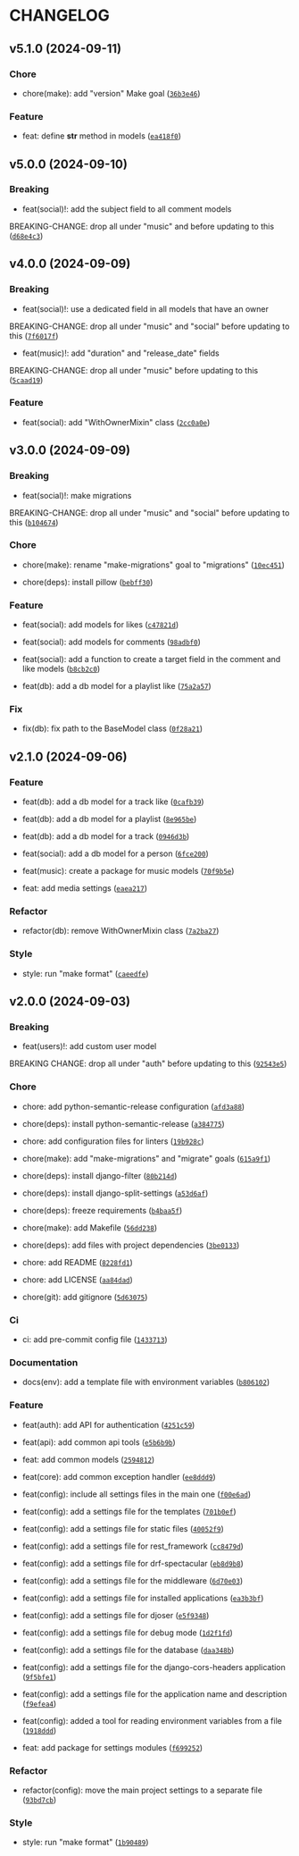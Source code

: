 # CHANGELOG

## v5.1.0 (2024-09-11)

### Chore

* chore(make): add &#34;version&#34; Make goal ([`36b3e46`](https://github.com/Ceowyllian/kubstu.music-hosting.back/commit/36b3e46514bd5375a7cf90db35f24cf653972fbc))

### Feature

* feat: define __str__ method in models ([`ea418f0`](https://github.com/Ceowyllian/kubstu.music-hosting.back/commit/ea418f029e5a0a9e06b61db4cc589ddb51a31c10))

## v5.0.0 (2024-09-10)

### Breaking

* feat(social)!: add the subject field to all comment models

BREAKING-CHANGE: drop all under &#34;music&#34; and before updating to this ([`d68e4c3`](https://github.com/Ceowyllian/kubstu.music-hosting.back/commit/d68e4c3498d79996747b7ee91086588efb2adb52))

## v4.0.0 (2024-09-09)

### Breaking

* feat(social)!: use a dedicated field in all models that have an owner

BREAKING-CHANGE: drop all under &#34;music&#34; and &#34;social&#34; before updating to this ([`7f6017f`](https://github.com/Ceowyllian/kubstu.music-hosting.back/commit/7f6017fd39d8f87b1d21d6be7cfe85316deb00c4))

* feat(music)!: add &#34;duration&#34; and &#34;release_date&#34; fields

BREAKING-CHANGE: drop all under &#34;music&#34; before updating to this ([`5caad19`](https://github.com/Ceowyllian/kubstu.music-hosting.back/commit/5caad195b123c48246b919c6574d5f203e499db3))

### Feature

* feat(social): add &#34;WithOwnerMixin&#34; class ([`2cc0a0e`](https://github.com/Ceowyllian/kubstu.music-hosting.back/commit/2cc0a0e625ce38ab5f2a9e4b08a488ee9b56ef62))

## v3.0.0 (2024-09-09)

### Breaking

* feat(social)!: make migrations

BREAKING-CHANGE: drop all under &#34;music&#34; and &#34;social&#34; before updating to this ([`b104674`](https://github.com/Ceowyllian/kubstu.music-hosting.back/commit/b10467484637ee1c3386a9e4b85c9d28b9cc5c80))

### Chore

* chore(make): rename &#34;make-migrations&#34; goal to &#34;migrations&#34; ([`10ec451`](https://github.com/Ceowyllian/kubstu.music-hosting.back/commit/10ec451a07eb6e0f94e27dbefbeb66f3b9943750))

* chore(deps): install pillow ([`bebff30`](https://github.com/Ceowyllian/kubstu.music-hosting.back/commit/bebff30c2d8d1d825c749bf06095cba82753091c))

### Feature

* feat(social): add models for likes ([`c47821d`](https://github.com/Ceowyllian/kubstu.music-hosting.back/commit/c47821de34da9f8c09d623097c2a343a18fd2476))

* feat(social): add models for comments ([`98adbf0`](https://github.com/Ceowyllian/kubstu.music-hosting.back/commit/98adbf0fc14eb5640b0489b36d56bff8d06cfa77))

* feat(social): add a function to create a target field in the comment and like models ([`b8cb2c0`](https://github.com/Ceowyllian/kubstu.music-hosting.back/commit/b8cb2c0e2c76cd09823761302a7f55b95875ac67))

* feat(db): add a db model for a playlist like ([`75a2a57`](https://github.com/Ceowyllian/kubstu.music-hosting.back/commit/75a2a57218737e72457f19fbf76c652ec8e5d9a3))

### Fix

* fix(db): fix path to the BaseModel class ([`0f28a21`](https://github.com/Ceowyllian/kubstu.music-hosting.back/commit/0f28a21705cebd8a0cfdf4395bf5ec4c53eb3ce3))

## v2.1.0 (2024-09-06)

### Feature

* feat(db): add a db model for a track like ([`0cafb39`](https://github.com/Ceowyllian/kubstu.music-hosting.back/commit/0cafb392fb9b54f35ee59701063ae112d3f744ee))

* feat(db): add a db model for a playlist ([`8e965be`](https://github.com/Ceowyllian/kubstu.music-hosting.back/commit/8e965bef5ba3f29e3a58ecabb1278059ba7f741e))

* feat(db): add a db model for a track ([`0946d3b`](https://github.com/Ceowyllian/kubstu.music-hosting.back/commit/0946d3b4d72b11fc6522d04e006bfbcffdbd2024))

* feat(social): add a db model for a person ([`6fce200`](https://github.com/Ceowyllian/kubstu.music-hosting.back/commit/6fce200459ba449185e0d504b81a8832b7c020eb))

* feat(music): create a package for music models ([`70f9b5e`](https://github.com/Ceowyllian/kubstu.music-hosting.back/commit/70f9b5e5ccfc9cc5ac6550c38bb33be598fed766))

* feat: add media settings ([`eaea217`](https://github.com/Ceowyllian/kubstu.music-hosting.back/commit/eaea21738912ee3477e09276c4b07447e1375333))

### Refactor

* refactor(db): remove WithOwnerMixin class ([`7a2ba27`](https://github.com/Ceowyllian/kubstu.music-hosting.back/commit/7a2ba27e9cc1e47fe825fcbdb5b75502544e5484))

### Style

* style: run &#34;make format&#34; ([`caeedfe`](https://github.com/Ceowyllian/kubstu.music-hosting.back/commit/caeedfe4775d5ad3508ec39d67f98ec5397ef424))

## v2.0.0 (2024-09-03)

### Breaking

* feat(users)!: add custom user model

BREAKING CHANGE: drop all under &#34;auth&#34; before updating to this ([`92543e5`](https://github.com/Ceowyllian/kubstu.music-hosting.back/commit/92543e5fca725ed53c1b552ccdacb93351ebe059))

### Chore

* chore: add python-semantic-release configuration ([`afd3a88`](https://github.com/Ceowyllian/kubstu.music-hosting.back/commit/afd3a8852e3c25726ff933dae869c2492b3a956b))

* chore(deps): install python-semantic-release ([`a384775`](https://github.com/Ceowyllian/kubstu.music-hosting.back/commit/a384775998c7bfa8c5be4d5dcc4ecff00f4f473c))

* chore: add configuration files for linters ([`19b928c`](https://github.com/Ceowyllian/kubstu.music-hosting.back/commit/19b928ccfa673e460bc32e4e983d9272804fcc35))

* chore(make): add &#34;make-migrations&#34; and &#34;migrate&#34; goals ([`615a9f1`](https://github.com/Ceowyllian/kubstu.music-hosting.back/commit/615a9f137eed5a959826e688068c2fe3eccd817f))

* chore(deps): install django-filter ([`80b214d`](https://github.com/Ceowyllian/kubstu.music-hosting.back/commit/80b214de9b0b41be8d9397c3ddcbf3d31f26ee79))

* chore(deps): install django-split-settings ([`a53d6af`](https://github.com/Ceowyllian/kubstu.music-hosting.back/commit/a53d6afffed971ecf806f13103b19cb93964227a))

* chore(deps): freeze requirements ([`b4baa5f`](https://github.com/Ceowyllian/kubstu.music-hosting.back/commit/b4baa5fdd0fb45782c326fc2bc5203a827f2ae3d))

* chore(make): add Makefile ([`56dd238`](https://github.com/Ceowyllian/kubstu.music-hosting.back/commit/56dd2387aaea4a734cd63e2dc67f51a6972f514d))

* chore(deps): add files with project dependencies ([`3be0133`](https://github.com/Ceowyllian/kubstu.music-hosting.back/commit/3be0133b766f6f6998867035eed47a51d1d79ccb))

* chore: add README ([`8228fd1`](https://github.com/Ceowyllian/kubstu.music-hosting.back/commit/8228fd1bd1e90397b85833bc53c09f5780298c57))

* chore: add LICENSE ([`aa84dad`](https://github.com/Ceowyllian/kubstu.music-hosting.back/commit/aa84dad63de1376ed7ab9cde3a1a63ba1bf41e53))

* chore(git): add gitignore ([`5d63075`](https://github.com/Ceowyllian/kubstu.music-hosting.back/commit/5d6307592ea736ee1d383436ff9076c4dce4efb8))

### Ci

* ci: add pre-commit config file ([`1433713`](https://github.com/Ceowyllian/kubstu.music-hosting.back/commit/143371368783235385ee2e7a519a7eb4d471696f))

### Documentation

* docs(env): add a template file with environment variables ([`b806102`](https://github.com/Ceowyllian/kubstu.music-hosting.back/commit/b806102044b88d0fc9fa486fc08c7d7a82130574))

### Feature

* feat(auth): add API for authentication ([`4251c59`](https://github.com/Ceowyllian/kubstu.music-hosting.back/commit/4251c596d7f6aa0c26bfd59191ace6cfa07afcfc))

* feat(api): add common api tools ([`e5b6b9b`](https://github.com/Ceowyllian/kubstu.music-hosting.back/commit/e5b6b9bdcf07e618d1988fa58d47eb053aa2e939))

* feat: add common models ([`2594812`](https://github.com/Ceowyllian/kubstu.music-hosting.back/commit/2594812f8a26ba208aa2b2b827ad05756413c61e))

* feat(core): add common exception handler ([`ee8ddd9`](https://github.com/Ceowyllian/kubstu.music-hosting.back/commit/ee8ddd98733128b41eb76218542cede00cb63dcd))

* feat(config): include all settings files in the main one ([`f00e6ad`](https://github.com/Ceowyllian/kubstu.music-hosting.back/commit/f00e6adad646a5db25d3ccfc0faa59503ff7484d))

* feat(config): add a settings file for the templates ([`701b0ef`](https://github.com/Ceowyllian/kubstu.music-hosting.back/commit/701b0ef8bf210d8262af558853a60136b4882647))

* feat(config): add a settings file for static files ([`40052f9`](https://github.com/Ceowyllian/kubstu.music-hosting.back/commit/40052f96549c6fdeeda5d08f5d7901834e32a078))

* feat(config): add a settings file for rest_framework ([`cc8479d`](https://github.com/Ceowyllian/kubstu.music-hosting.back/commit/cc8479d8b12051fe70f1d90e7dbf6473b3e41f3a))

* feat(config): add a settings file for drf-spectacular ([`eb8d9b8`](https://github.com/Ceowyllian/kubstu.music-hosting.back/commit/eb8d9b803111f252d898a88e7775ec953ad9ad2e))

* feat(config): add a settings file for the middleware ([`6d70e03`](https://github.com/Ceowyllian/kubstu.music-hosting.back/commit/6d70e03a258b12ff33c64a00b8c3fbeb046a0aa8))

* feat(config): add a settings file for installed applications ([`ea3b3bf`](https://github.com/Ceowyllian/kubstu.music-hosting.back/commit/ea3b3bfe69b5894b1945eb8a473f6cf0597b0a42))

* feat(config): add a settings file for djoser ([`e5f9348`](https://github.com/Ceowyllian/kubstu.music-hosting.back/commit/e5f9348655d465bfbd2fb738bc804434f4003a21))

* feat(config): add a settings file for debug mode ([`1d2f1fd`](https://github.com/Ceowyllian/kubstu.music-hosting.back/commit/1d2f1fd3242638a8519f3e372aacf687c173a650))

* feat(config): add a settings file for the database ([`daa348b`](https://github.com/Ceowyllian/kubstu.music-hosting.back/commit/daa348b89054abc17633eb3d9ae669094f02342f))

* feat(config): add a settings file for the django-cors-headers application ([`9f5bfe1`](https://github.com/Ceowyllian/kubstu.music-hosting.back/commit/9f5bfe100348d00911f5e7bf06673e62b190ca8a))

* feat(config): add a settings file for the application name and description ([`f9efea4`](https://github.com/Ceowyllian/kubstu.music-hosting.back/commit/f9efea4e2207ae62ec89110cd38aae4d7661b8b7))

* feat(config): added a tool for reading environment variables from a file ([`1918ddd`](https://github.com/Ceowyllian/kubstu.music-hosting.back/commit/1918dddcbf07e0af7c4124389703381934701c50))

* feat: add package for settings modules ([`f699252`](https://github.com/Ceowyllian/kubstu.music-hosting.back/commit/f6992522a845086505eb71be6f7dacac9dfb55b1))

### Refactor

* refactor(config): move the main project settings to a separate file ([`93bd7cb`](https://github.com/Ceowyllian/kubstu.music-hosting.back/commit/93bd7cb3d0fd127d242fa9dc4e2c64fb46d933b0))

### Style

* style: run &#34;make format&#34; ([`1b90489`](https://github.com/Ceowyllian/kubstu.music-hosting.back/commit/1b90489e815f6425fc0b5411d105a64043c54af5))

